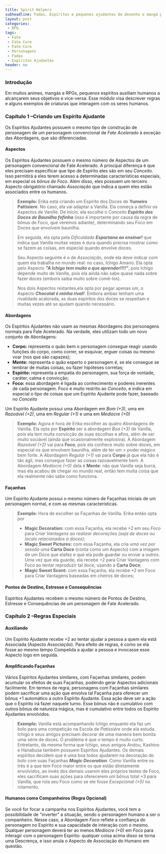 ```yaml
---
title: Spirit Helpers
subheadline: Fadas, Espíritos e pequenos ajudantes de desenho e mangá para Fate Acelerado!
layout: post
categories:
 - RPG
tags:
 - Fate
 - Fate Core
 - Fate-Core
 - Personagens
 - Fadas
 - Espíritos Ajudantes
header: no
---
```


### Introdução

Em muitos animes, mangás e RPGs, pequenos espíritos auxiliam humanos a alcançarem seus objetivos e vice-versa. Esse módulo visa descrever regras e alguns exemplos de criaturas que interagem com os seres humanos.

### Capítulo 1 –Criando um Espírito Ajudante

Os Espíritos Ajudantes possuem o mesmo tipo de construção de personagem de um personagem convencional de _Fate Acelerado_ à exceção das Abordagens, que são diferenciadas. 

#### Aspectos

Os Espíritos Ajudantes possuem o mesmo número de Aspectos de um
personagem convencional de Fate Acelerado. A principal diferença é
que eles precisam especificar que tipo de Espírito eles são em seu _Conceito_.
Isso permitirá a eles terem acesso a determinadas características especiais, em especial os _bônus de Foco_. Além disso, eles possuem um terceiro Aspecto obrigatório chamado _Associação_ que indica a quem eles estão associados entre os humanos.

> **Exemplo:** Erika está criando um Espírito dos Doces de **Yumeiro Pattisiere**. No caso, ela vai adaptar a Vanilla. Ela começa a definir os Aspectos de Vanille. De início, ela escolhe o _Conceito **Espírito  dos Doces de Baunilha fofinha**_ (isso é importante por causa da regra de bônus de Foco, que veremos adiante), determinando seu Foco em Doces  que envolvem baunilha.
> 
> Em seguida, ela opta pela _Dificuldade **Espartana ao ensinar!**_ que indica que Vanilla muitas vezes é dura quando precisa mostrar como se fazem as coisas, em especial quando envolve doces. 
> 
> Seu Aspecto seguinte é o de _Associação_, onde ela deve indicar com quem ela trabalha no mundo real: no caso, Ichigo Amano. Ela opta pelo Aspecto _**"A Ichigo tem muito o que aprender!!!!"**_, pois Ichigo depende muito de Vanilla, pois ela ainda não sabe quase nada sobre fazer doces (embora saiba muito sobre comê-los).
> 
> Nos dois Aspectos restantes,ela opta por pegar apenas um, o Aspecto _**Chocolat é minha rival!**_. Embora ambas tenham uma rivalidade acalorada, as duas espíritos dos doces se respeitam e muitas vezes até se ajudam quando necessário.

#### Abordagens

Os Espíritos Ajudantes não usam as mesmas Abordagens dos personagens normais para Fate Acelerado. Na verdade, eles utilizam todo um novo conjunto de Abordagens:
 
+ **Corpo:** representa o quão bem o personagem consegue reagir usando funções do corpo, como correr, se esquivar, erguer coisas ou mesmo voar (nos que são capazes);
+ **Mente:** representa o quão esperto o personagem é, se ele consegue se lembrar de muitas coisas, ou fazer hipóteses corretas;
+ **Espírito:** representa a empatia do personagem, sua força de vontade, caráter, calma e convicção;
+ **Foco:** 	essa abordagem é ligada ao conhecimento e poderes inerentes de cada  personagem. Foco é muito restrito ao _Conceito_, e indica em especial o tipo de coisas que um Espírito Ajudante pode 	fazer, baseado no _Conceito_

Um Espírito Ajudante possui uma Abordagem em _Bom (+3)_, uma em _Razoável (+2)_, uma em _Regular (+1)_ e uma em _Medíocre (+0)_

> **Exemplo:** Agora é hora de Erika escolher as quatro Abordagens de Vanilla. Ela opta por **Espírito** ser a abordagem _Boa (+3)_ de  Vanilla, pois ela tem muita convicção de suas escolhas e afins, além  de ser muito sociável (ainda que ocasionalmente explosiva). A Abordagem _Razoável (+2)_ vai para  **Foco**, pois ela conhece muito sobre doces, em especial os que envolvem baunilha, além de ter um > poder mágico bem forte. A Abordagem _Regular (+1)_ vai para  **Corpo** já que ela não é tão ágil, mas consegue fazer as coisas razoavelmente bem. A Abordagem _Medíocre (+0)_ dela é **Mente**: não que Vanilla seja burra, mas ela acabou de chegar no mundo real, então tem muita coisa que ela realmente não sabe como funciona.

#### Façanhas

Um Espírito Ajudante possui o mesmo número de Façanhas iniciais de um personagem normal, e com as mesmas características.

> **Exemplo:** Hora de escolher as Façanhas de Vanilla. Erika então opta por
> 
> + **Magic Decoration:** com essa Façanha, ela recebe +2 em seu _Foco_ para _Criar Vantagens ao realizar decorações (seja de doces ou locais relacionados a doces)_;
> + **Magic Sweet Pictures:** com essa Façanha, ela cria _uma vez por sessão_ uma **Carta Doce** (conta como um Aspecto) com a imagem de um Doce que elafez e que ela pode guardar ou enviar a outros. Uma vez que ela guarde, ela recebe +2 para Criar Vantagens com Foco ao tentar reproduzir tal doce, usando a **Carta Doce**;
> + **Magic Sweet Scent:** com essa Façanha, ela recebe +2 em Foco para Criar Vantagens baseadas em cheiros de doces;

#### Pontos de Destino, Estresse e Consequências

Espíritos Ajudantes recebem o mesmo número de Pontos de Destino, Estresse e Consequências de um personagem de Fate Acelerado.

### Capítulo 2 –Regras Especiais

#### Auxiliando

Um Espírito Ajudante recebe +2 ao tentar ajudar a pessoa a quem ela está Associada (Aspecto _Associação_). Para efeito de regras, é como se ela fosse ao mesmo tempo Compelida a ajudar a pessoa e invocasse esse Aspecto logo em seguida. 

#### Amplificando Façanhas

Vários Espíritos Ajudantes similares, com Façanhas similares, podem acumular os efeitos de suas Façanhas, podendo gerar Aspectos adicionais facilmente. Em termos de regra, personagens com Façanhas similares podem sacrificar uma ação que envolva tal Façanha para oferecer um bônus +1 automático a outro Espírito Ajudante. Essa ação deve ser a ação que o Espírito irá fazer naquele turno. Esse bônus não é cumulativo com outros bônus de natureza mágica, mas é cumulativo entre todos os Espírito Ajudantes envolvidos.

> **Exemplo:** Vanilla está acompanhando Ichigo enquanto ela faz um bolo para uma competição na Escola de _Patissiére_ onde ela estuda. Ichigo e seus amigos precisam decorar de uma maneira bem bonita uma série de doces. O problema é que o tempo é muito curto. Entretanto, da mesma forma que Ichigo, seus amigos Andou, Kashino e Hanabusa também possuem Espíritos Ajudantes. Os demais espíritos decidem que é uma boa todos ajudarem na decoração do bolo com suas Façanhas _**Magic Decoration**_. Como Vanilla entre os três é a que tem Foco maior entre os que estão diretamente envolvidos, ao invés dos demais usarem eles próprios testes de Foco, eles sacrificam suas ações para oferecerem um bônus total +3 para Vanilla, que rola seu Foco como se ele fosse _Excepcional (+5)_ no rolamento.

#### Humanos como Companheiros (Regra Opcional)

Se você for focar a campanha nos Espíritos Ajudantes, você tem a possibilidade de "inverter" a situação, sendo o personagem humano a ser o companheiro. Nesse caso, a Abordagem _Foco_ reflete a confiança do personagem no Espírito e sua capacidade de interação com o mesmo. Qualquer personagem deverá ter ao menos _Medíocre (+0)_ em _Foco_ para interagir com o personagem Espírito: qualquer coisa acima disso se torna uma Descrença, e isso anula o Aspecto de Associação do Humano em questão.

